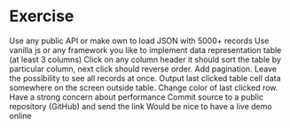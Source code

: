 # Exercise
Use any public API or make own to load JSON with 5000+ records
Use vanilla js or any framework you like to implement data representation table (at least 3 columns)
Click on any column header it should sort the table by particular column, next click should reverse order.
Add pagination. Leave the possibility to see all records at once.
Output last clicked table cell data somewhere on the screen outside table. Change color of last clicked row.
Have a strong concern about performance
Commit source to a public repository (GitHub) and send the link
Would be nice to have a live demo online